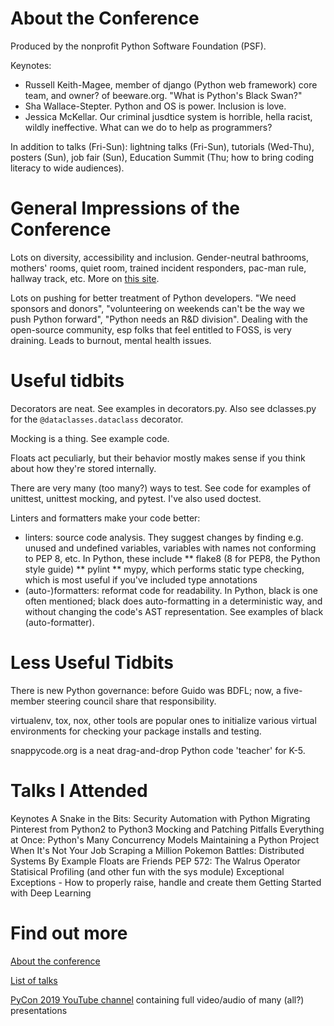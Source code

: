 About the Conference
====================

Produced by the nonprofit Python Software Foundation (PSF).

Keynotes:
* Russell Keith-Magee, member of django (Python web framework) core team, and owner? of beeware.org.  "What is Python's Black Swan?"
* Sha Wallace-Stepter.  Python and OS is power.  Inclusion is love.
* Jessica McKellar.  Our criminal jusdtice system is horrible, hella racist, wildly ineffective.  What can we do to help as programmers?

In addition to talks (Fri-Sun): lightning talks (Fri-Sun), tutorials (Wed-Thu), posters (Sun), job fair (Sun), Education Summit (Thu; how to bring coding literacy to wide audiences).


General Impressions of the Conference
=====================================

Lots on diversity, accessibility and inclusion.  Gender-neutral bathrooms, mothers' rooms, quiet room, trained incident responders, pac-man rule, hallway track, etc.  More on [this site](https://us.pycon.org/2019/about/code-of-conduct/).

Lots on pushing for better treatment of Python developers.  "We need sponsors and donors", "volunteering on weekends can't be the way we push Python forward", "Python needs an R&D division".  Dealing with the open-source community, esp folks that feel entitled to FOSS, is very draining.  Leads to burnout, mental health issues.


Useful tidbits
==============

Decorators are neat.  See examples in decorators.py.  Also see dclasses.py for the `@dataclasses.dataclass` decorator. 

Mocking is a thing.  See example code.

Floats act peculiarly, but their behavior mostly makes sense if you think about how they're stored internally.

There are very many (too many?) ways to test.  See code for examples of unittest, unittest mocking, and pytest.  I've also used doctest.

Linters and formatters make your code better:
* linters: source code analysis.  They suggest changes by finding e.g. unused and undefined variables, variables with names not conforming to PEP 8, etc.  In Python, these include 
** flake8 (8 for PEP8, the Python style guide)
** pylint
** mypy, which performs static type checking, which is most useful if you've included type annotations
* (auto-)formatters: reformat code for readability.  In Python, black is one often mentioned; black does auto-formatting in a deterministic way, and without changing the code's AST representation.
See examples of black (auto-formatter).


Less Useful Tidbits
===================

There is new Python governance:  before Guido was BDFL; now, a five-member steering council share that responsibility.

virtualenv, tox, nox, other tools are popular ones to initialize various virtual environments for checking your package installs and testing.

snappycode.org is a neat drag-and-drop Python code 'teacher' for K-5.


Talks I Attended
================

Keynotes
A Snake in the Bits: Security Automation with Python
Migrating Pinterest from Python2 to Python3
Mocking and Patching Pitfalls
Everything at Once: Python's Many Concurrency Models
Maintaining a Python Project When It's Not Your Job
Scraping a Million Pokemon Battles: Distributed Systems By Example
Floats are Friends
PEP 572: The Walrus Operator
Statisical Profiling (and other fun with the sys module)
Exceptional Exceptions - How to properly raise, handle and create them
Getting Started with Deep Learning


Find out more
=============

[About the conference](https://us.pycon.org/2019/about/)

[List of talks](https://us.pycon.org/2019/schedule/talks/)

[PyCon 2019 YouTube channel](https://www.youtube.com/channel/UCxs2IIVXaEHHA4BtTiWZ2mQ/videos) containing full video/audio of many (all?) presentations
